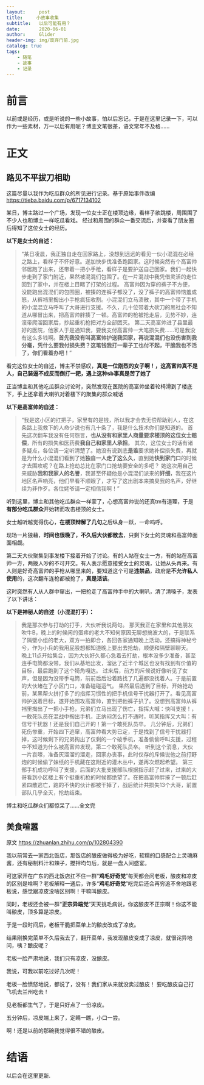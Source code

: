 ```yaml
---
layout:     post
title:     小故事收集
subtitle:   以后可能有用？
date:       2020-06-01
author:     Glider
header-img: img/废弃门前.jpg
catalog: true
tags:
    - 随笔
    - 故事
    - 记录
---
```

# 前言

以前或是经历，或是听说的一些小故事，怕以后忘记，于是在这里记录一下，可以作为一些素材，万一以后有用呢？博主文笔很差，语文常年不及格……

# 正文

## 路见不平拔刀相助

这篇尽量以我作为吃瓜群众的所见进行记录。基于原始事件改编 https://tieba.baidu.com/p/6717134102

某日，博主路过一个广场，发现一位女士正在楼顶边缘，看样子欲跳楼，周围围了不少人也和博主一样吃瓜看戏。 经过和周围的群众一番交流后，并查看了朋友圈后得知了这位女士的经历。

**以下是女士的自述：**

> “某日凌晨，我正独自走在回家路上，没想到远远的看见一伙小混混在必经之路上，看样子不怀好意。遂加快步伐准备跑回家。这时候突然有个高富帅邻居跑了出来，还带着一把小手枪，看样子是要护送自己回家。我们一起快步走到了家门附近，果然被混混们包围了。在一片混战中我凭借灵活的走位回到了家中，并在楼上目睹了打架的过程。
> 高富帅因为穿的裤子不方便，没能跑出混混们的包围圈，被揍的连裤子都没了，没了裤子的高富帅恼羞成怒，从裤裆里掏出小手枪疯狂收割。小混混们立马溃散，其中一个带了手机的小混混立马呼叫了大哥进行支援。不久，几十位带着大砍刀的黑社会不知道从哪冒出来，把高富帅胖揍了一顿。高富帅的枪被抢走后，见势不妙，连滚带爬溜回家后，抄起重机枪把对方全部团灭。
> 第二天高富帅进了县里最好的医院，他家人于是通知我，要我支付高富帅一大笔损失费……可是我没有这么多钱啊。**首先我没有叫高富帅护送我回家，再说混混们也没伤害到我分毫，凭什么要我付损失费？这笔钱我打一辈子工也付不起，干脆我也不活了，你们看着办吧！**”

看完这位女士的自述，博主不禁感叹，**真是一位刚烈的女子啊！，这高富帅真不是人，自己装逼不成反而倒打一耙，遇上这种sb事真是苦了她了**

正当博主和其他吃瓜群众讨论时，突然发现在医院的高富帅坐着轮椅滑到了楼底下，手上还拿着大喇叭对着楼下的聚集的群众喊话

**以下是高富帅的自述：**

> “我是这小区的扛把子，家里有的是钱，所以我才会去无偿帮助别人，在这条路上我救下的人命少说也有几十条了，我是什么技术你们是知道的。
> 首先这次翻车我没有任何怨言，**也从没有和家里人商量要求楼顶的这位女士赔偿**，所有的损失和医药费**我自己和家里人承担**。
> 其次，这位女士的话有诸多疑点，各位请一定听清楚了。她没有说到底**是谁**要求她补偿损失费，再就是为什么小混混们看到了她**独自一人走了这么久**，直到她**快到家门口**的时候才去围攻呢？在路上抢劫总比在家门口抢劫要安全的多吧？
> 她这次用自己来威胁**我和我家人的名誉**，我甚至怀疑他是小混混们派来的**奸细**，我在这片地区名声响亮，他们早看不顺眼了，才写了这出剧本来搞臭我的名声，好继续为非作歹。各位姥爷请一定相信我啊！”

听到这里，博主和其他吃瓜群众一样蒙了，心想高富帅说的还真tm有道理，于是**有部分吃瓜群众**开始转而攻击楼顶的女士。

女士越听越觉得伤心，**在楼顶辩解了几句**之后纵身一跃，一命呜呼。

现场一片狼藉，**时间也很晚了，不久后大伙都散去**，只剩下女士的灵魂和高富帅面面相觑。

第二天大伙聚集到事发楼下接着开始了讨论。有的人站在女士一方，有的站在高富帅一方，两拨人吵的不可开交。有人表示愿意接受女士的灵魂，让她从头再来。有人则是好奇高富帅的手枪从哪里来的，要知道这个可是**违禁品**，政府是**不允许私人使用**的，这次翻车连枪都被抢了，**真是活该**。

这时突然有人从人群中窜出，一把抢走了高富帅手中的大喇叭，清了清嗓子，发表了以下讲话：

**以下是神秘人的自述（小混混打手）：**

> 我是那次参与打劫的打手，大伙听我说两句。
> 那天我正在家里和其他朋友吹牛B，晚上的时候闲的蛋疼的老大不知何原因无聊想搞波大的，于是联系了隔壁小组的老大，双方一拍即合，各回各家通知晚上活动，还搞得神秘兮兮，作为小兵的我用屁股想都知道晚上要出去抢劫，顺便和隔壁聊聊天。
> 晚上11点开始集合，因为大伙好久都心急着去打劫，根本没多少准备，甚至连手电筒都没带。我们从基地出发，溜达了近半个城区也没有找到有价值的目标，最后跑到了这个犄角嘎达。
> 过来后，前方的斥候说好像听见了女声，但是因为没带手电筒，前前后后沿着路找了几遍都没找着人。于是前置的大伙堵在了小区门口，准备碰碰运气。
> 果然最后遇到了目标，开始抢劫前，某黑帮火拼打多了的指挥习惯性的把手机信号干扰器打开了。看见高富帅护送着目标，遂开始围攻高富帅，直到把他裤子扒了。没想到高富帅从裤裆里掏出了一把小手枪，兄弟们立马出现了伤亡，指挥大喊：快叫支援！，一敢死队员在混战中掏出手机，正纳闷怎么打不通时，听某指挥又大叫：有信号干扰器！还是我们自己开的！第一个敢死队员卒。
> 几分钟后，兄弟们死伤惨重，开始四下逃窜，高富帅看大势已定，于是找到了信号干扰器打掉，这时候剩下的兄弟掏出了仅剩的一个破手机，准备偷偷呼叫支援，过程中不知道为什么被高富帅发现，第二个敢死队员卒。
> 听到这个消息，大伙一片哀嚎，准备灰溜溜的溜走，回家办丧事，此时仅存的斥候说他之前打野炮的时候偷了妹纸的手机藏在这附近的灌木丛中，遂再次燃起希望。
> 第三部手机成功呼叫了支援，后面的大批支援部队根据指示赶了过来，过来的大哥看到小区楼上有个挺重机枪的时候都绝望了。在把高富帅胖揍了一顿后赶紧四散逃亡，跑的不快的伙计都被干掉了，战后统计共损失13个大哥，前置部队几乎全灭，抢劫结束。

博主和吃瓜群众们都惊呆了……全文完

## 美食喧嚣

原文 https://zhuanlan.zhihu.com/p/102804390

我以前常去一家西北饭店，那饭店的酿皮做得极为好吃，软糯的口感配合上灵魂麻酱，还有秘制料汁和辣子，搅拌均匀后，就是一盘人间盛宴。

可这家开在广东的西北饭店扛不住一群“**鸡毛好奇党**”每天都会问老板，酿皮和凉皮的区别是啥啊？老板解释一通后，许多“**鸡毛好奇党**”吃完后还会再穷追不舍地跟老板说，感觉跟凉皮没啥区别啊！干嘛叫酿皮。

同时，老板还会被一群“**正宗异端党**”天天挑毛病说，你这酿皮不正宗啊！你这不能叫酿皮，顶多算是凉皮。

于是一段时间后，老板干脆把菜单上的酿皮改成了凉皮。

结果刚换完菜单不久后我去了，翻开菜单，我发现酿皮变成了凉皮，就很诧异地问，咦？酿皮呢？

老板一脸严肃地说，我们只有凉皮，没酿皮。

我说，可我以前吃过好几次呢！

老板一脸愤怒地说，都说了，没有！我们家从来就没卖过酿皮！ 要吃酿皮自己打飞机去兰州吃去！

见老板都生气了，于是只好点了一份凉皮。

五分钟后，凉皮端上来了，定睛一瞧，小口一尝。

啊！还是以前的那碗我觉得很不错的酿皮。

# 结语

以后会在这里更新.
